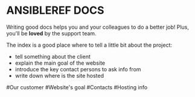 ANSIBLEREF DOCS
===================

Writing good docs helps you and your colleagues to do a better job! 
Plus, you'll be **loved** by the support team.

The index is a good place where to tell a little bit about the project:

- tell something about the client
- explain the main goal of the website
- introduce the key contact persons to ask info from
- write down where is the site hosted

#Our customer
#Website's goal
#Contacts
#Hosting info

